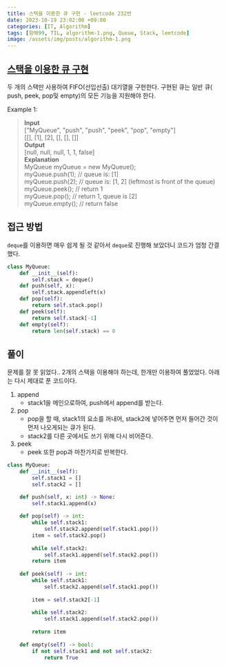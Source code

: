 ```yaml
---
title: 스택을 이용한 큐 구현 - leetcode 232번
date: 2023-10-19 23:02:00 +09:00
categories: [IT, Algorithm]
tags: [항해99, TIL, algorithm-1.png, Queue, Stack, leetcode]
image: /assets/img/posts/algorithm-1.png
---
```


## [스택을 이용한 큐 구현](https://leetcode.com/problems/implement-queue-using-stacks/)

두 개의 스택만 사용하여 FIFO(선입선출) 대기열을 구현한다. 구현된 큐는 일반 큐( push, peek, pop및 empty)의 모든 기능을 지원해야 한다.
    
Example 1:
>**Input**    
["MyQueue", "push", "push", "peek", "pop", "empty"]    
[[], [1], [2], [], [], []]    
**Output**    
[null, null, null, 1, 1, false]    
**Explanation**    
MyQueue myQueue = new MyQueue();     
myQueue.push(1); // queue is: [1]    
myQueue.push(2); // queue is: [1, 2] (leftmost is front of the queue)    
myQueue.peek(); // return 1    
myQueue.pop(); // return 1, queue is [2]    
myQueue.empty(); // return false    


## 접근 방법
`deque`를 이용하면 매우 쉽게 될 것 같아서 `deque`로 진행해 보았더니 코드가 엄청 간결했다.

```python
class MyQueue:
    def __init__(self):
        self.stack = deque()
    def push(self, x):
        self.stack.appendleft(x)
    def pop(self):
        return self.stack.pop()
    def peek(self):
        return self.stack[-1]
    def empty(self):
        return len(self.stack) == 0
```

## 풀이
문제를 잘 못 읽었다.. 2개의 스택을 이용해야 하는데, 한개만 이용하여 풀었었다. 아래는 다시 제대로 푼 코드이다.
 
1. append
    + stack1을 메인으로하여, push에서 append를 받는다.
2. pop    
	+ pop을 할 때, stack1의 요소를 꺼내어, stack2에 넣어주면 먼저 들어간 것이 먼저 나오게되는 큐가 된다.
	+ stack2를 다른 곳에서도 쓰기 위해 다시 비어준다.
3. peek
    + peek 또한 pop과 마찬가지로 반복한다.

```python
class MyQueue:
    def __init__(self):
        self.stack1 = []
        self.stack2 = []

    def push(self, x: int) -> None:
        self.stack1.append(x)
        
    def pop(self) -> int:
        while self.stack1:
            self.stack2.append(self.stack1.pop())
        item = self.stack2.pop()
        
        while self.stack2:
            self.stack1.append(self.stack2.pop())
        return item
        
    def peek(self) -> int:
        while self.stack1:
            self.stack2.append(self.stack1.pop())
            
        item = self.stack2[-1]
        
        while self.stack2:
            self.stack1.append(self.stack2.pop())
        
        return item
        
    def empty(self) -> bool:
        if not self.stack1 and not self.stack2:
            return True
```